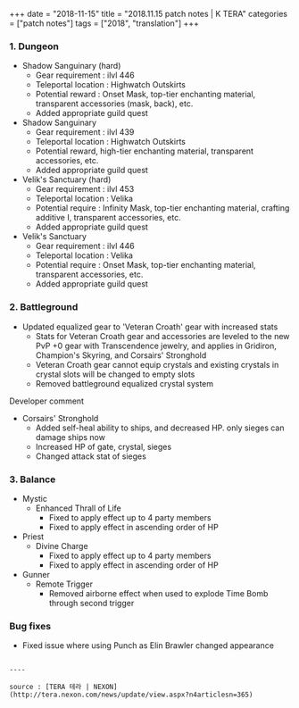 +++
date = "2018-11-15"
title = "2018.11.15 patch notes | K TERA"
categories = ["patch notes"]
tags = ["2018", "translation"]
+++

### 1. Dungeon
- Shadow Sanguinary (hard)
  - Gear requirement : ilvl 446
  - Teleportal location : Highwatch Outskirts
  - Potential reward : Onset Mask, top-tier enchanting material, transparent accessories (mask, back), etc.
  - Added appropriate guild quest
- Shadow Sanguinary
  - Gear requirement : ilvl 439
  - Teleportal location : Highwatch Outskirts
  - Potential reward, high-tier enchanting material, transparent accessories, etc.
  - Added appropriate guild quest
- Velik's Sanctuary (hard)
  - Gear requirement : ilvl 453
  - Teleportal location : Velika
  - Potential require : Infinity Mask, top-tier enchanting material, crafting additive I, transparent accessories, etc.
  - Added appropriate guild quest
- Velik's Sanctuary
  - Gear requirement : ilvl 446
  - Teleportal location : Velika
  - Potential require : Onset Mask, top-tier enchanting material, transparent accessories, etc.
  - Added appropriate guild quest

### 2. Battleground
- Updated equalized gear to 'Veteran Croath' gear with increased stats
  - Stats for Veteran Croath gear and accessories are leveled to the new PvP +0 gear with Transcendence jewelry, and applies in Gridiron, Champion's Skyring, and Corsairs' Stronghold
  - Veteran Croath gear cannot equip crystals and existing crystals in crystal slots will be changed to empty slots
  - Removed battleground equalized crystal system

Developer comment

- Corsairs' Stronghold
  - Added self-heal ability to ships, and decreased HP. only sieges can damage ships now
  - Increased HP of gate, crystal, sieges
  - Changed attack stat of sieges

### 3. Balance
- Mystic
  - Enhanced Thrall of Life
    - Fixed to apply effect up to 4 party members
    - Fixed to apply effect in ascending order of HP
- Priest
  - Divine Charge
    - Fixed to apply effect up to 4 party members
    - Fixed to apply effect in ascending order of HP
- Gunner
  - Remote Trigger
    - Removed airborne effect when used to explode Time Bomb through second trigger

### Bug fixes
- Fixed issue where using Punch as Elin Brawler changed appearance
```

----

source : [TERA 테라 | NEXON](http://tera.nexon.com/news/update/view.aspx?n4articlesn=365)
